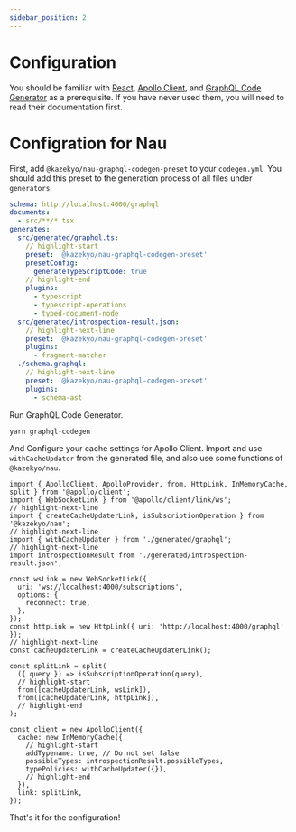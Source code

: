 ```yaml
---
sidebar_position: 2
---
```


# Configuration

You should be familiar with [React](https://reactjs.org/), [Apollo Client](https://www.apollographql.com/docs/react/), and [GraphQL Code Generator](https://www.graphql-code-generator.com/) as a prerequisite. If you have never used them, you will need to read their documentation first.

# Configration for Nau
First, add `@kazekyo/nau-graphql-codegen-preset` to your `codegen.yml`. You should add this preset to the generation process of all files under `generators`.


```yaml title="./codegen.yml"
schema: http://localhost:4000/graphql
documents:
  - src/**/*.tsx
generates:
  src/generated/graphql.ts:
    // highlight-start
    preset: '@kazekyo/nau-graphql-codegen-preset'
    presetConfig:
      generateTypeScriptCode: true
    // highlight-end
    plugins:
      - typescript
      - typescript-operations
      - typed-document-node
  src/generated/introspection-result.json:
    // highlight-next-line
    preset: '@kazekyo/nau-graphql-codegen-preset'
    plugins:
      - fragment-matcher
  ./schema.graphql:
    // highlight-next-line
    preset: '@kazekyo/nau-graphql-codegen-preset'
    plugins:
      - schema-ast
```

Run GraphQL Code Generator.
```bash
yarn graphql-codegen
```

And Configure your cache settings for Apollo Client. Import and use `withCacheUpdater` from the generated file, and also use some functions of `@kazekyo/nau`.
```tsx title="src/index.tsx"
import { ApolloClient, ApolloProvider, from, HttpLink, InMemoryCache, split } from '@apollo/client';
import { WebSocketLink } from '@apollo/client/link/ws';
// highlight-next-line
import { createCacheUpdaterLink, isSubscriptionOperation } from '@kazekyo/nau';
// highlight-next-line
import { withCacheUpdater } from './generated/graphql';
// highlight-next-line
import introspectionResult from './generated/introspection-result.json';

const wsLink = new WebSocketLink({
  uri: 'ws://localhost:4000/subscriptions',
  options: {
    reconnect: true,
  },
});
const httpLink = new HttpLink({ uri: 'http://localhost:4000/graphql' });
// highlight-next-line
const cacheUpdaterLink = createCacheUpdaterLink();

const splitLink = split(
  ({ query }) => isSubscriptionOperation(query),
  // highlight-start
  from([cacheUpdaterLink, wsLink]),
  from([cacheUpdaterLink, httpLink]),
  // highlight-end
);

const client = new ApolloClient({
  cache: new InMemoryCache({
    // highlight-start
    addTypename: true, // Do not set false
    possibleTypes: introspectionResult.possibleTypes,
    typePolicies: withCacheUpdater({}),
    // highlight-end
  }),
  link: splitLink,
});
```

That's it for the configuration!
